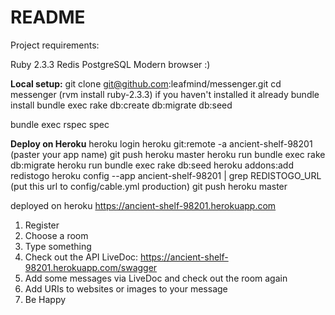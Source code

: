 # README

Project requirements:

Ruby 2.3.3
Redis
PostgreSQL
Modern browser :)

**Local setup:**
git clone git@github.com:leafmind/messenger.git
cd messenger
(rvm install ruby-2.3.3) if you haven't installed it already
bundle install
bundle exec rake db:create db:migrate db:seed

bundle exec rspec spec

**Deploy on Heroku**
heroku login
heroku git:remote -a ancient-shelf-98201 (paster your app name)
git push heroku master
heroku run bundle exec rake db:migrate
heroku run bundle exec rake db:seed
heroku addons:add redistogo
heroku config --app ancient-shelf-98201 | grep REDISTOGO_URL
(put this url to config/cable.yml production)
git push heroku master

deployed on heroku
https://ancient-shelf-98201.herokuapp.com

1) Register
2) Choose a room
3) Type something
4) Check out the API LiveDoc: https://ancient-shelf-98201.herokuapp.com/swagger
5) Add some messages via LiveDoc and check out the room again
6) Add URIs to websites or images to your message
7) Be Happy